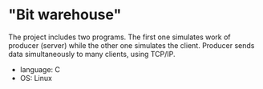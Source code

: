 # "Bit warehouse"

The project includes two programs. The first one simulates work of producer (server) while the other one simulates the client.
Producer sends data simultaneously to many clients, using TCP/IP.

- language: C
- OS: Linux
